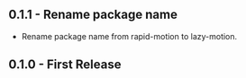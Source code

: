 ## 0.1.1 - Rename package name
- Rename package name from rapid-motion to lazy-motion.

## 0.1.0 - First Release
